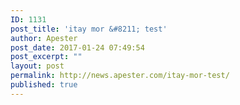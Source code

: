 ```yaml
---
ID: 1131
post_title: 'itay mor &#8211; test'
author: Apester
post_date: 2017-01-24 07:49:54
post_excerpt: ""
layout: post
permalink: http://news.apester.com/itay-mor-test/
published: true
---
```

<div class="apester-media" data-media-id="58159be72aaef130597d28bb" height="599"></div><script async src="//static.apester.com/js/sdk/v2.0/apester-javascript-sdk.min.js"></script>